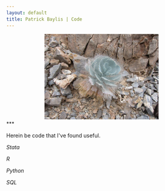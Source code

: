 ```yaml
---
layout: default
title: Patrick Baylis | Code
---
```


<center>
<img src="images/dvflower.jpg" alt="Death Valley Flower" width="60%" height="60%" class="shadow" />
</center>
***

Herein be code that I've found useful. 

*Stata*

*R*

*Python*

*SQL*